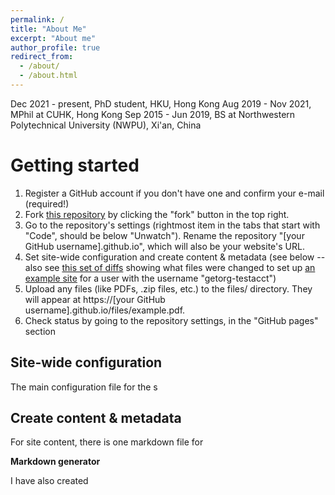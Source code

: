 ```yaml
---
permalink: /
title: "About Me"
excerpt: "About me"
author_profile: true
redirect_from:
  - /about/
  - /about.html
---
```

Dec 2021 - present, PhD student, HKU, Hong Kong
Aug 2019 - Nov 2021, MPhil at CUHK, Hong Kong
Sep 2015 - Jun 2019, BS at Northwestern Polytechnical University (NWPU), Xi'an, China

Getting started
======
1. Register a GitHub account if you don't have one and confirm your e-mail (required!)
1. Fork [this repository](https://github.com/academicpages/academicpages.github.io) by clicking the "fork" button in the top right.
1. Go to the repository's settings (rightmost item in the tabs that start with "Code", should be below "Unwatch"). Rename the repository "[your GitHub username].github.io", which will also be your website's URL.
1. Set site-wide configuration and create content & metadata (see below -- also see [this set of diffs](http://archive.is/3TPas) showing what files were changed to set up [an example site](https://getorg-testacct.github.io) for a user with the username "getorg-testacct")
1. Upload any files (like PDFs, .zip files, etc.) to the files/ directory. They will appear at https://[your GitHub username].github.io/files/example.pdf.  
1. Check status by going to the repository settings, in the "GitHub pages" section

Site-wide configuration
------
The main configuration file for the s

Create content & metadata
------
For site content, there is one markdown file for

**Markdown generator**

I have also created

